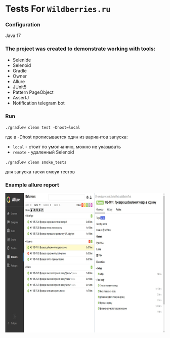 # Tests For `Wildberries.ru`

### Configuration

Java 17

### The project was created to demonstrate working with tools:
- Selenide
- Selenoid
- Gradle
- Owner
- Allure
- JUnit5
- Pattern PageObject
- AssertJ
- Notification telegram bot

### Run
`./gradlew clean test -Dhost=local`

где в -Dhost прописывается один из вариантов запуска:

* `local` - стоит по умолчанию, можно не указывать
* `remote` - удаленный Selenoid

`./gradlew clean smoke_tests`

для запуска таски смоук тестов


### Example allure report


<img src="https://github.com/vermontt/wildberries_example_tests/blob/master/notifications/%D0%A1%D0%BA%D1%80%D0%B8%D0%BD%D1%88%D0%BE%D1%82%20900.jpg" width="850" height="440"/>
